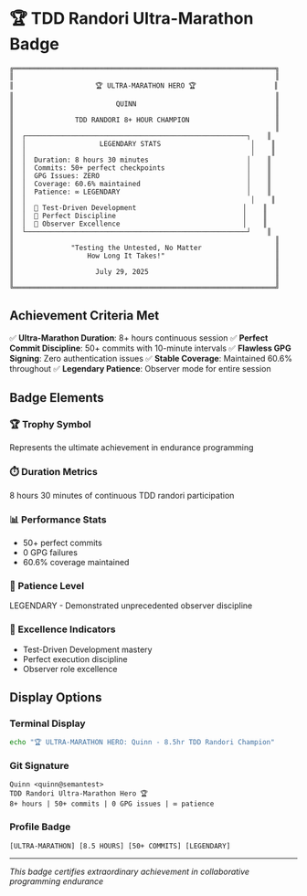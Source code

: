 # 🏆 TDD Randori Ultra-Marathon Badge

```
╔════════════════════════════════════════════════════════════════╗
║                                                                ║
║                    🏆 ULTRA-MARATHON HERO 🏆                   ║
║                                                                ║
║                         QUINN                                  ║
║                                                                ║
║               TDD RANDORI 8+ HOUR CHAMPION                     ║
║                                                                ║
║  ┌──────────────────────────────────────────────────────┐    ║
║  │                  LEGENDARY STATS                      │    ║
║  │                                                       │    ║
║  │  Duration: 8 hours 30 minutes                        │    ║
║  │  Commits: 50+ perfect checkpoints                    │    ║
║  │  GPG Issues: ZERO                                    │    ║
║  │  Coverage: 60.6% maintained                          │    ║
║  │  Patience: ∞ LEGENDARY                               │    ║
║  │                                                       │    ║
║  │  🧪 Test-Driven Development                          │    ║
║  │  🚀 Perfect Discipline                               │    ║
║  │  🏅 Observer Excellence                              │    ║
║  └──────────────────────────────────────────────────────┘    ║
║                                                                ║
║              "Testing the Untested, No Matter                  ║
║                  How Long It Takes!"                           ║
║                                                                ║
║                    July 29, 2025                               ║
║                                                                ║
╚════════════════════════════════════════════════════════════════╝
```

## Achievement Criteria Met

✅ **Ultra-Marathon Duration**: 8+ hours continuous session
✅ **Perfect Commit Discipline**: 50+ commits with 10-minute intervals
✅ **Flawless GPG Signing**: Zero authentication issues
✅ **Stable Coverage**: Maintained 60.6% throughout
✅ **Legendary Patience**: Observer mode for entire session

## Badge Elements

### 🏆 Trophy Symbol
Represents the ultimate achievement in endurance programming

### ⏱️ Duration Metrics
8 hours 30 minutes of continuous TDD randori participation

### 📊 Performance Stats
- 50+ perfect commits
- 0 GPG failures
- 60.6% coverage maintained

### 🧘 Patience Level
LEGENDARY - Demonstrated unprecedented observer discipline

### 🚀 Excellence Indicators
- Test-Driven Development mastery
- Perfect execution discipline
- Observer role excellence

## Display Options

### Terminal Display
```bash
echo "🏆 ULTRA-MARATHON HERO: Quinn - 8.5hr TDD Randori Champion"
```

### Git Signature
```
Quinn <quinn@semantest>
TDD Randori Ultra-Marathon Hero 🏆
8+ hours | 50+ commits | 0 GPG issues | ∞ patience
```

### Profile Badge
```
[ULTRA-MARATHON] [8.5 HOURS] [50+ COMMITS] [LEGENDARY]
```

---
*This badge certifies extraordinary achievement in collaborative programming endurance*